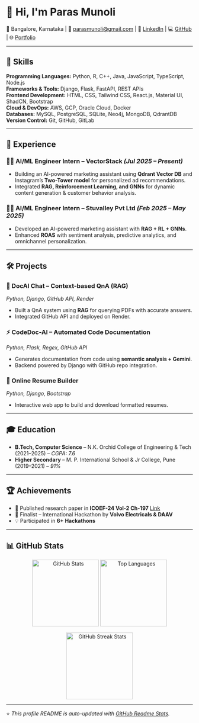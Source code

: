 # 👋 Hi, I'm Paras Munoli  

📍 Bangalore, Karnataka | 📧 parasmunoli@gmail.com | 🔗 [LinkedIn](your-linkedin) | 💻 [GitHub](https://github.com/parasmunoli) | 🌐 [Portfolio](your-portfolio-link)

---

## 🚀 Skills  

**Programming Languages:** Python, R, C++, Java, JavaScript, TypeScript, Node.js  
**Frameworks & Tools:** Django, Flask, FastAPI, REST APIs  
**Frontend Development:** HTML, CSS, Tailwind CSS, React.js, Material UI, ShadCN, Bootstrap  
**Cloud & DevOps:** AWS, GCP, Oracle Cloud, Docker  
**Databases:** MySQL, PostgreSQL, SQLite, Neo4j, MongoDB, QdrantDB  
**Version Control:** Git, GitHub, GitLab  

---

## 💼 Experience  

### 🧑‍💻 AI/ML Engineer Intern – VectorStack *(Jul 2025 – Present)*  
- Building an AI-powered marketing assistant using **Qdrant Vector DB** and Instagram’s **Two-Tower model** for personalized ad recommendations.  
- Integrated **RAG, Reinforcement Learning, and GNNs** for dynamic content generation & customer behavior analysis.  

### 🧑‍💻 AI/ML Engineer Intern – Stuvalley Pvt Ltd *(Feb 2025 – May 2025)*  
- Developed an AI-powered marketing assistant with **RAG + RL + GNNs**.  
- Enhanced **ROAS** with sentiment analysis, predictive analytics, and omnichannel personalization.  

---

## 🛠️ Projects  

### 📄 DocAI Chat – Context-based QnA (RAG)  
*Python, Django, GitHub API, Render*  
- Built a QnA system using **RAG** for querying PDFs with accurate answers.  
- Integrated GitHub API and deployed on Render.  

### ⚡ CodeDoc-AI – Automated Code Documentation  
*Python, Flask, Regex, GitHub API*  
- Generates documentation from code using **semantic analysis + Gemini**.  
- Backend powered by Django with GitHub repo integration.  

### 📝 Online Resume Builder  
*Python, Django, Bootstrap*  
- Interactive web app to build and download formatted resumes.  

---

## 🎓 Education  

- **B.Tech, Computer Science** – N.K. Orchid College of Engineering & Tech (2021–2025) – *CGPA: 7.6*  
- **Higher Secondary** – M. P. International School & Jr College, Pune (2019–2021) – *91%*  

---

## 🏆 Achievements  

- 📝 Published research paper in **ICOEF-24 Vol-2 Ch-197** [Link](your-link)  
- 🏅 Finalist – International Hackathon by **Volvo Electricals & DAAV**  
- 💡 Participated in **6+ Hackathons**  

---

## 📊 GitHub Stats  

<p align="center">
  <img src="https://github-readme-stats.vercel.app/api?username=parasmunoli&show_icons=true&theme=radical" alt="GitHub Stats" height="180em"/>
  <img src="https://github-readme-stats.vercel.app/api/top-langs/?username=parasmunoli&layout=compact&theme=radical" alt="Top Languages" height="180em"/>
</p>

<p align="center">
  <img src="https://github-readme-streak-stats.herokuapp.com/?user=parasmunoli&theme=radical" alt="GitHub Streak Stats" height="180em"/>
</p>

---

⭐ *This profile README is auto-updated with [GitHub Readme Stats](https://github.com/anuraghazra/github-readme-stats).*  
